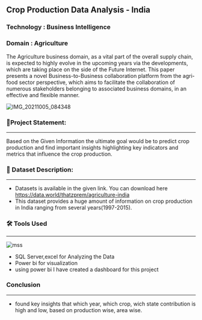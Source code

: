 ##  Crop Production Data Analysis - India
### Technology : Business Intelligence
### Domain : Agriculture
The Agriculture business domain, as a vital part of the overall supply chain, is expected 
to highly evolve in the upcoming years via the developments, which are taking place on 
the side of the Future Internet. This paper presents a novel Business-to-Business 
collaboration platform from the agri-food sector perspective, which aims to facilitate the 
collaboration of numerous stakeholders belonging to associated business domains, in an 
effective and flexible manner.

![IMG_20211005_084348](https://user-images.githubusercontent.com/79318960/138582289-54be5e0c-6233-4411-a5e8-a562a70dbbb7.JPG)

### 📝Project Statement:
__________________________________

Based on the Given  Information the ultimate goal would be to predict crop 
production and find important insights highlighting key indicators and metrics that 
influence the crop production.

 
 ### 📌 Dataset Description:
 ___________________________________
 
  - Datasets is available in the given link. You can download here https://data.world/thatzprem/agriculture-india 
  - This dataset provides a huge amount of information on crop production in India ranging 
    from several years(1997-2015).
  
 ### 🛠 Tools Used
 _________________

 ![mss](https://user-images.githubusercontent.com/79318960/137679658-83858a89-2c34-456b-b789-e7d3f63423f5.png)
 
 - SQL Server,excel  for Analyzing the Data
 - Power bi for visualization
 - using power bi I have created a dashboard for this project

### Conclusion 
__________________________________
- found key insights that  which year, which crop, wich state contribution is high and low, based on production wise, area wise.
 
 

 





 
















 


 



 
